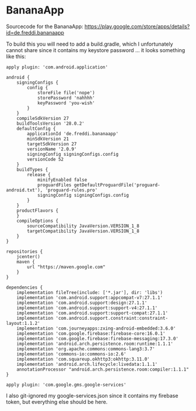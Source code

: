 # BananaApp
Sourcecode for the BananaApp: https://play.google.com/store/apps/details?id=de.freddi.bananaapp

To build this you will need to add a build.gradle, which I unfortunately cannot share since it contains my keystore password ... it looks something like this:
```
apply plugin: 'com.android.application'

android {
    signingConfigs {
        config {
            storeFile file('nope')
            storePassword 'nahhhh'
            keyPassword 'you-wish'
        }
    }
    compileSdkVersion 27
    buildToolsVersion '28.0.2'
    defaultConfig {
        applicationId 'de.freddi.bananaapp'
        minSdkVersion 21
        targetSdkVersion 27
        versionName '2.0.9'
        signingConfig signingConfigs.config
        versionCode 52
    }
    buildTypes {
        release {
            minifyEnabled false
            proguardFiles getDefaultProguardFile('proguard-android.txt'), 'proguard-rules.pro'
            signingConfig signingConfigs.config
        }
    }
    productFlavors {
    }
    compileOptions {
        sourceCompatibility JavaVersion.VERSION_1_8
        targetCompatibility JavaVersion.VERSION_1_8
    }
}

repositories {
    jcenter()
    maven {
        url "https://maven.google.com"
    }
}

dependencies {
    implementation fileTree(include: ['*.jar'], dir: 'libs')
    implementation 'com.android.support:appcompat-v7:27.1.1'
    implementation 'com.android.support:design:27.1.1'
    implementation 'com.android.support:support-v4:27.1.1'
    implementation 'com.android.support:support-compat:27.1.1'
    implementation 'com.android.support.constraint:constraint-layout:1.1.2'
    implementation 'com.journeyapps:zxing-android-embedded:3.6.0'
    implementation 'com.google.firebase:firebase-core:16.0.1'
    implementation 'com.google.firebase:firebase-messaging:17.3.0'
    implementation 'android.arch.persistence.room:runtime:1.1.1'
    implementation 'org.apache.commons:commons-lang3:3.7'
    implementation 'commons-io:commons-io:2.6'
    implementation 'com.squareup.okhttp3:okhttp:3.11.0'
    implementation 'android.arch.lifecycle:livedata:1.1.1'
    annotationProcessor "android.arch.persistence.room:compiler:1.1.1"
}

apply plugin: 'com.google.gms.google-services'
```

I also git-ignored my google-services.json since it contains my firebase token, but everything else should be here.
